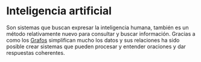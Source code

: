 # Inteligencia artificial

Son sistemas que buscan expresar la inteligencia humana, también es un método relativamente nuevo para consultar y buscar información. Gracias a como los [Grafos](..\README.md) simplifican mucho los datos y sus relaciones ha sido posible crear sistemas que pueden procesar y entender oraciones y dar respuestas coherentes.
